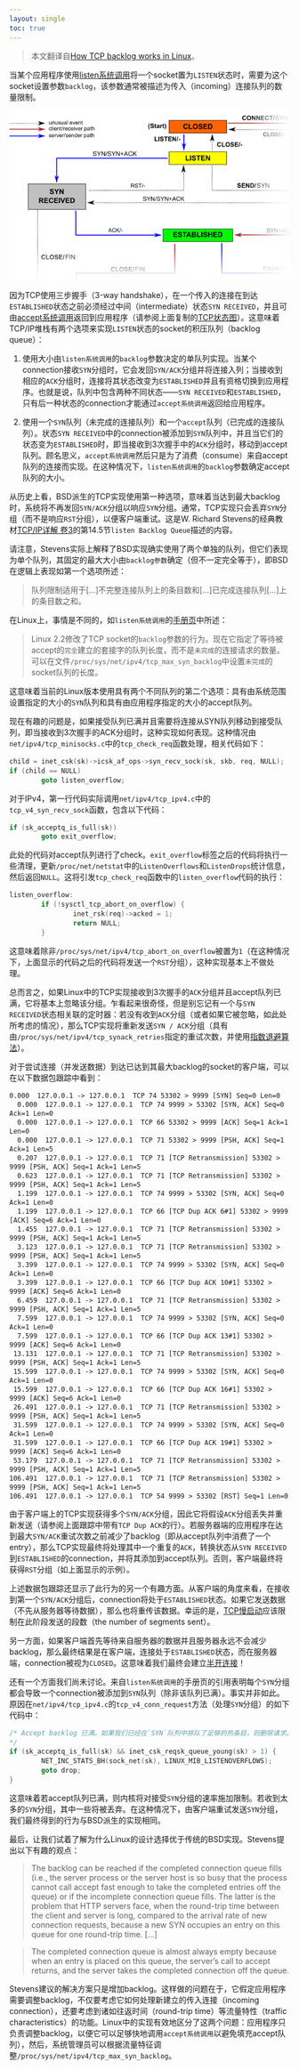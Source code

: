 ```yaml
---
layout: single
toc: true
---
```


> 本文翻译自[How TCP backlog works in Linux](http://veithen.github.io/2014/01/01/how-tcp-backlog-works-in-linux.html)。

当某个应用程序使用[listen系统调用](http://linux.die.net/man/2/listen)将一个socket置为`LISTEN`状态时，需要为这个socket设置参数`backlog`，该参数通常被描述为传入（incoming）连接队列的数量限制。

![TCP state diagram](assets/img/3d75825650e82a8afd29e773.png)

因为TCP使用三步握手（3-way handshake），在一个传入的连接在到达`ESTABLISHED`状态之前必须经过中间（intermediate）状态`SYN RECEIVED`，并且可由[accept系统调用](http://linux.die.net/man/2/accept)返回到应用程序（请参阅上面复制的[TCP状态图](http://commons.wikimedia.org/wiki/File:Tcp_state_diagram_fixed.svg)）。这意味着TCP/IP堆栈有两个选项来实现`LISTEN`状态的socket的积压队列（backlog queue）：

1) 使用大小由`listen系统调用`的`backlog`参数决定的单队列实现。当某个connection接收`SYN`分组时，它会发回`SYN/ACK`分组并将连接入列；当接收到相应的`ACK`分组时，连接将其状态改变为`ESTABLISHED`并且有资格切换到应用程序。也就是说，队列中包含两种不同状态——`SYN RECEIVED`和`ESTABLISHED`，只有后一种状态的connection才能通过`accept系统调用`返回给应用程序。

2) 使用一个`SYN`队列（未完成的连接队列）和一个`accept`队列（已完成的连接队列）。状态`SYN RECEIVED`中的connection被添加到`SYN`队列中，并且当它们的状态变为`ESTABLISHED`时，即当接收到3次握手中的`ACK`分组时，移动到accept队列。顾名思义，`accept系统调用`然后只是为了消费（consume）来自accept队列的连接而实现。在这种情况下，`listen系统调用`的`backlog`参数确定accept队列的大小。

从历史上看，BSD派生的TCP实现使用第一种选项，意味着当达到最大backlog时，系统将不再发回`SYN/ACK`分组以响应`SYN`分组。通常，TCP实现只会丢弃`SYN`分组（而不是响应`RST`分组），以便客户端重试。这是W. Richard Stevens的经典教材[TCP/IP详解 卷3](https://book.douban.com/subject/26790662/)的第14.5节`listen Backlog Queue`描述的内容。

请注意，Stevens实际上解释了BSD实现确实使用了两个单独的队列，但它们表现为单个队列，其固定的最大大小由`backlog参数`确定（但不一定完全等于），即BSD在逻辑上表现如第一个选项所述：

> 队列限制适用于[...]不完整连接队列上的条目数和[...]已完成连接队列[...]上的条目数之和。

在Linux上，事情是不同的，如`listen系统调用`的[手册页](http://linux.die.net/man/2/listen)中所述：

> Linux 2.2修改了TCP socket的`backlog`参数的行为。现在它指定了等待被accept的`完全`建立的套接字的队列长度，而不是`未完成`的连接请求的数量。可以在文件`/proc/sys/net/ipv4/tcp_max_syn_backlog`中设置`未完成`的socket队列的长度。

这意味着当前的Linux版本使用具有两个不同队列的第二个选项：具有由系统范围设置指定的大小的`SYN`队列和具有由应用程序指定的大小的accept队列。

现在有趣的问题是，如果接受队列已满并且需要将连接从SYN队列移动到接受队列，即当接收到3次握手的ACK分组时，这种实现如何表现。这种情况由`net/ipv4/tcp_minisocks.c`中的`tcp_check_req`函数处理，相关代码如下：

```c
child = inet_csk(sk)->icsk_af_ops->syn_recv_sock(sk, skb, req, NULL);
if (child == NULL)
        goto listen_overflow;
```

对于IPv4，第一行代码实际调用`net/ipv4/tcp_ipv4.c`中的`tcp_v4_syn_recv_sock`函数，包含以下代码：

```c
if (sk_acceptq_is_full(sk))
        goto exit_overflow;
```
此处的代码对accept队列进行了check。`exit_overflow`标签之后的代码将执行一些清理，更新`/proc/net/netstat`中的`ListenOverflows`和`ListenDrops`统计信息，然后返回`NULL`。这将引发`tcp_check_req`函数中的`listen_overflow`代码的执行：

```c
listen_overflow:
        if (!sysctl_tcp_abort_on_overflow) {
                inet_rsk(req)->acked = 1;
                return NULL;
        }
```

这意味着除非`/proc/sys/net/ipv4/tcp_abort_on_overflow`被置为`1`（在这种情况下，上面显示的代码之后的代码将发送一个`RST`分组），这种实现基本上不做处理。

总而言之，如果Linux中的TCP实现接收到3次握手的`ACK`分组并且accept队列已满，它将基本上忽略该分组。乍看起来很奇怪，但是别忘记有一个与`SYN RECEIVED`状态相关联的定时器：若没有收到`ACK`分组（或者如果它被忽略，如此处所考虑的情况），那么TCP实现将重新发送`SYN / ACK`分组（具有由`/proc/sys/net/ipv4/tcp_synack_retries`指定的重试次数，并使用[指数退避算法](http://en.wikipedia.org/wiki/Exponential_backoff)）。

对于尝试连接（并发送数据）到达已达到其最大backlog的socket的客户端，可以在以下数据包跟踪中看到：

```
0.000  127.0.0.1 -> 127.0.0.1  TCP 74 53302 > 9999 [SYN] Seq=0 Len=0
  0.000  127.0.0.1 -> 127.0.0.1  TCP 74 9999 > 53302 [SYN, ACK] Seq=0 Ack=1 Len=0
  0.000  127.0.0.1 -> 127.0.0.1  TCP 66 53302 > 9999 [ACK] Seq=1 Ack=1 Len=0
  0.000  127.0.0.1 -> 127.0.0.1  TCP 71 53302 > 9999 [PSH, ACK] Seq=1 Ack=1 Len=5
  0.207  127.0.0.1 -> 127.0.0.1  TCP 71 [TCP Retransmission] 53302 > 9999 [PSH, ACK] Seq=1 Ack=1 Len=5
  0.623  127.0.0.1 -> 127.0.0.1  TCP 71 [TCP Retransmission] 53302 > 9999 [PSH, ACK] Seq=1 Ack=1 Len=5
  1.199  127.0.0.1 -> 127.0.0.1  TCP 74 9999 > 53302 [SYN, ACK] Seq=0 Ack=1 Len=0
  1.199  127.0.0.1 -> 127.0.0.1  TCP 66 [TCP Dup ACK 6#1] 53302 > 9999 [ACK] Seq=6 Ack=1 Len=0
  1.455  127.0.0.1 -> 127.0.0.1  TCP 71 [TCP Retransmission] 53302 > 9999 [PSH, ACK] Seq=1 Ack=1 Len=5
  3.123  127.0.0.1 -> 127.0.0.1  TCP 71 [TCP Retransmission] 53302 > 9999 [PSH, ACK] Seq=1 Ack=1 Len=5
  3.399  127.0.0.1 -> 127.0.0.1  TCP 74 9999 > 53302 [SYN, ACK] Seq=0 Ack=1 Len=0
  3.399  127.0.0.1 -> 127.0.0.1  TCP 66 [TCP Dup ACK 10#1] 53302 > 9999 [ACK] Seq=6 Ack=1 Len=0
  6.459  127.0.0.1 -> 127.0.0.1  TCP 71 [TCP Retransmission] 53302 > 9999 [PSH, ACK] Seq=1 Ack=1 Len=5
  7.599  127.0.0.1 -> 127.0.0.1  TCP 74 9999 > 53302 [SYN, ACK] Seq=0 Ack=1 Len=0
  7.599  127.0.0.1 -> 127.0.0.1  TCP 66 [TCP Dup ACK 13#1] 53302 > 9999 [ACK] Seq=6 Ack=1 Len=0
 13.131  127.0.0.1 -> 127.0.0.1  TCP 71 [TCP Retransmission] 53302 > 9999 [PSH, ACK] Seq=1 Ack=1 Len=5
 15.599  127.0.0.1 -> 127.0.0.1  TCP 74 9999 > 53302 [SYN, ACK] Seq=0 Ack=1 Len=0
 15.599  127.0.0.1 -> 127.0.0.1  TCP 66 [TCP Dup ACK 16#1] 53302 > 9999 [ACK] Seq=6 Ack=1 Len=0
 26.491  127.0.0.1 -> 127.0.0.1  TCP 71 [TCP Retransmission] 53302 > 9999 [PSH, ACK] Seq=1 Ack=1 Len=5
 31.599  127.0.0.1 -> 127.0.0.1  TCP 74 9999 > 53302 [SYN, ACK] Seq=0 Ack=1 Len=0
 31.599  127.0.0.1 -> 127.0.0.1  TCP 66 [TCP Dup ACK 19#1] 53302 > 9999 [ACK] Seq=6 Ack=1 Len=0
 53.179  127.0.0.1 -> 127.0.0.1  TCP 71 [TCP Retransmission] 53302 > 9999 [PSH, ACK] Seq=1 Ack=1 Len=5
106.491  127.0.0.1 -> 127.0.0.1  TCP 71 [TCP Retransmission] 53302 > 9999 [PSH, ACK] Seq=1 Ack=1 Len=5
106.491  127.0.0.1 -> 127.0.0.1  TCP 54 9999 > 53302 [RST] Seq=1 Len=0
```

由于客户端上的TCP实现获得多个`SYN/ACK`分组，因此它将假设`ACK`分组丢失并重新发送（请参阅上面跟踪中带有`TCP Dup ACK`的行）。若服务器端的应用程序在达到最大`SYN/ACK`重试次数之前减少了backlog（即从accept队列中消费了一个entry），那么TCP实现最终将处理其中一个重复的`ACK`，转换状态从`SYN RECEIVED`到`ESTABLISHED`的connection，并将其添加到accept队列。否则，客户端最终将获得`RST`分组（如上面显示的示例）。

上述数据包跟踪还显示了此行为的另一个有趣方面。从客户端的角度来看，在接收到第一个`SYN/ACK`分组后，connection将处于`ESTABLISHED`状态。如果它发送数据（不先从服务器等待数据），那么也将重传该数据。幸运的是，[TCP慢启动](http://en.wikipedia.org/wiki/Slow-start)应该限制在此阶段发送的段数（the number of segments sent）。

另一方面，如果客户端首先等待来自服务器的数据并且服务器永远不会减少backlog，那么最终结果是在客户端，连接处于`ESTABLISHED`状态，而在服务器端，connection被视为`CLOSED`。这意味着我们最终会建立[半开连接](http://en.wikipedia.org/wiki/Half-open_connection)！

还有一个方面我们尚未讨论。来自`listen系统调用`的手册页的引用表明每个`SYN`分组都会导致一个connection被添加到`SYN`队列（除非该队列已满）。事实并非如此。原因在`net/ipv4/tcp_ipv4.c`的`tcp_v4_conn_request`方法（处理`SYN`分组）的如下代码中：

```c
/* Accept backlog 已满。如果我们已经在`SYN`队列中排队了足够的热条目，则删除请求。它比使用指数增加超时的openreqs堵塞`SYN`队列更好。
*/
if (sk_acceptq_is_full(sk) && inet_csk_reqsk_queue_young(sk) > 1) {
        NET_INC_STATS_BH(sock_net(sk), LINUX_MIB_LISTENOVERFLOWS);
        goto drop;
}
```

这意味着若accept队列已满，则内核将对接受`SYN`分组的速率施加限制。若收到太多的`SYN`分组，其中一些将被丢弃。在这种情况下，由客户端重试发送`SYN`分组，我们最终得到的行为与BSD派生的实现相同。

最后，让我们试着了解为什么Linux的设计选择优于传统的BSD实现。Stevens提出以下有趣的观点：

> The backlog can be reached if the completed connection queue fills (i.e., the server process or the server host is so busy that the process cannot call accept fast enough to take the completed entries off the queue) or if the incomplete connection queue fills. The latter is the problem that HTTP servers face, when the round-trip time between the client and server is long, compared to the arrival rate of new connection requests, because a new SYN occupies an entry on this queue for one round-trip time. […]

> The completed connection queue is almost always empty because when an entry is placed on this queue, the server’s call to accept returns, and the server takes the completed connection off the queue.

Stevens建议的解决方案只是增加backlog。这样做的问题在于，它假定应用程序需要调整backlog，不仅要考虑它如何处理新建立的传入连接（incoming connection），还要考虑到诸如往返时间（round-trip time）等流量特性（traffic characteristics）的功能。Linux中的实现有效地区分了这两个问题：应用程序只负责调整backlog，以便它可以足够快地调用`accept系统调用`以避免填充accept队列），然后，系统管理员可以根据流量特征调整`/proc/sys/net/ipv4/tcp_max_syn_backlog`。

